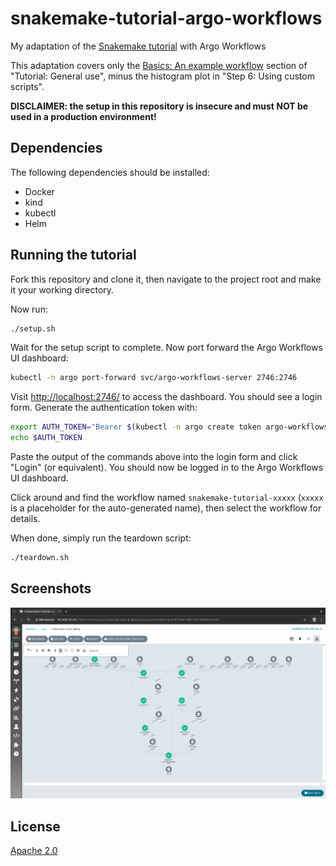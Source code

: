 # snakemake-tutorial-argo-workflows

My adaptation of the [Snakemake tutorial](https://snakemake.readthedocs.io/en/stable/tutorial/tutorial.html) with Argo Workflows

This adaptation covers only the [Basics: An example workflow](https://snakemake.readthedocs.io/en/stable/tutorial/basics.html) section of "Tutorial: General use", minus the histogram plot in "Step 6: Using custom scripts".

**DISCLAIMER: the setup in this repository is insecure and must NOT be used in a production environment!**

## Dependencies

The following dependencies should be installed:

- Docker
- kind
- kubectl
- Helm

## Running the tutorial

Fork this repository and clone it, then navigate to the project root and make it your working directory.

Now run:

```bash
./setup.sh
```

Wait for the setup script to complete. Now port forward the Argo Workflows UI dashboard:

```bash
kubectl -n argo port-forward svc/argo-workflows-server 2746:2746
```

Visit [http://localhost:2746/](http://localhost:2746/) to access the dashboard. You should see a login form. Generate the authentication token with:

```bash
export AUTH_TOKEN="Bearer $(kubectl -n argo create token argo-workflows-server)"
echo $AUTH_TOKEN
```

Paste the output of the commands above into the login form and click "Login" \(or equivalent\). You should now be logged in to the Argo Workflows UI dashboard.

Click around and find the workflow named `snakemake-tutorial-xxxxx` \(`xxxxx` is a placeholder for the auto-generated name\), then select the workflow for details.

When done, simply run the teardown script:

```bash
./teardown.sh
```

## Screenshots

![Bioinformatics with Argo Workflows](./images/snakemake-tutorial-argo-workflows.png)

## License

[Apache 2.0](./LICENSE)
